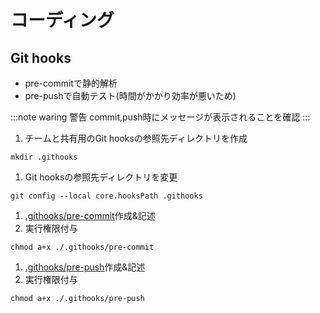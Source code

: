 # コーディング

## Git hooks

- pre-commitで静的解析
- pre-pushで自動テスト(時間がかかり効率が悪いため)


:::note waring
警告
commit,push時にメッセージが表示されることを確認
:::

1. チームと共有用のGit hooksの参照先ディレクトリを作成
```shell
mkdir .githooks
```

1.  Git hooksの参照先ディレクトリを変更
```shell
git config --local core.hooksPath .githooks
```

1. [.githooks/pre-commit](/.githooks/pre-commit)作成&記述
2. 実行権限付与
```shell
chmod a+x ./.githooks/pre-commit
```

1. [.githooks/pre-push](/.githooks/pre-push)作成&記述
2. 実行権限付与
```shell
chmod a+x ./.githooks/pre-push
```
